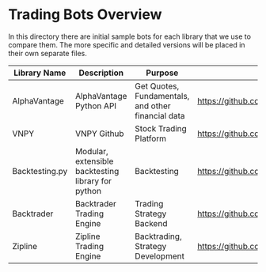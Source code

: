 # Trading Bots Overview # 
In this directory there are initial sample bots for each library that we use to compare them. The more specific and detailed versions will be placed in their own separate files.

Library  Name        |            Description                |             Purpose                 |                     URL               |
---------------------|---------------------------------------|-------------------------------------|---------------------------------------|
AlphaVantage| AlphaVantage Python API | Get Quotes, Fundamentals, and other financial data | https://github.com/RomelTorres/alpha_vantage |
VNPY | VNPY Github | Stock Trading Platform | https://github.com/vnpy/vnpy |
Backtesting.py | Modular, extensible backtesting library for python | Backtesting | https://github.com/kernc/backtesting.py|
Backtrader | Backtrader Trading Engine | Trading Strategy Backend | https://github.com/mementum/backtrader | 
Zipline | Zipline Trading Engine | Backtrading, Strategy Development | https://github.com/quantopian/zipline |